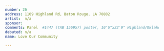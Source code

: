 ```yaml
---
number: 26
address: 1109 Highland Rd, Baton Rouge, LA 70802
artist:  n/a
sponsor:
comments: Panel  #1447 (TAB 156957) poster, 10'6"x22'9" Highland/Oklahoma facing N (right, 38619 imps). No left reads in the area.
debuted: n/a
name: Love Our Community

---
```

